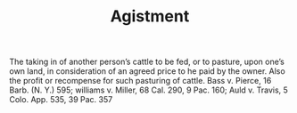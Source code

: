 ---
title: Agistment
permalink: "/definitions/agistment.html"
body: The taking in of another person’s cattle to be fed, or to pasture, upon one’s
  own land, in consideration of an agreed price to he paid by the owner. Also the
  profit or recompense for such pasturing of cattle. Bass v. Pierce, 16 Barb. (N.
  Y.) 595; williams v. Miller, 68 Cal. 290, 9 Pac. 160; Auld v. Travis, 5 Colo. App.
  535, 39 Pac. 357
published_at: '2018-07-07'
layout: post
---